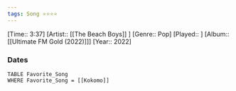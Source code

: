 ```yaml
---
tags: Song ⭐⭐⭐⭐ 
---
```

[Time:: 3:37]
[Artist:: [[The Beach Boys]] ]
[Genre:: Pop]
[Played:: ]
[Album:: [[Ultimate FM Gold (2022)]]]
[Year:: 2022]
### Dates
````dataview
TABLE Favorite_Song
WHERE Favorite_Song = [[Kokomo]]
````